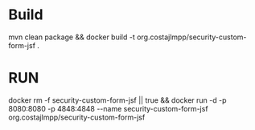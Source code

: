 # Build
mvn clean package && docker build -t org.costajlmpp/security-custom-form-jsf .

# RUN

docker rm -f security-custom-form-jsf || true && docker run -d -p 8080:8080 -p 4848:4848 --name security-custom-form-jsf org.costajlmpp/security-custom-form-jsf 